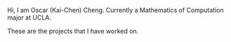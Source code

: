 
Hi, I am Oscar (Kai-Chen) Cheng. Currently a Mathematics of Computation major at UCLA.

These are the projects that I have worked on.
